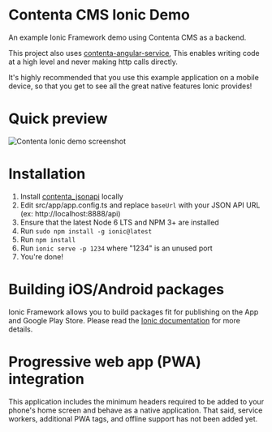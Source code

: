 # Contenta CMS Ionic Demo

An example Ionic Framework demo using Contenta CMS as a backend.

This project also uses [contenta-angular-service](https://github.com/contentacms/contenta_angular_service),
This enables writing code at a high level and never making http calls directly.

It's highly recommended that you use this example application on a mobile
device, so that you get to see all the great native features Ionic provides!

# Quick preview

![Contenta Ionic demo screenshot](/screenshots/contenta_ionic.gif?raw=true "Contenta Ionic demo screenshot")

# Installation

1. Install [contenta_jsonapi](https://github.com/contentacms/contenta_jsonapi)
 locally
1. Edit src/app/app.config.ts and replace `baseUrl` with your JSON API URL (ex:
 http://localhost:8888/api)
1. Ensure that the latest Node 6 LTS and NPM 3+ are installed
1. Run `sudo npm install -g ionic@latest`
1. Run `npm install`
1. Run `ionic serve -p 1234` where "1234" is an unused port
1. You're done!

# Building iOS/Android packages

Ionic Framework allows you to build packages fit for publishing on the App and
Google Play Store. Please read the [Ionic documentation](https://ionicframework.com/docs/cli/build/)
for more details.

# Progressive web app (PWA) integration

This application includes the minimum headers required to be added to your
phone's home screen and behave as a native application. That said, service
workers, additional PWA tags, and offline support has not been added yet.
